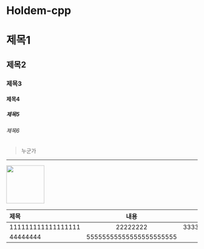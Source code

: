 # Holdem-cpp

# 제목1
## 제목2
### 제목3
#### 제목4
##### 제목5
###### 제목6

> 누군가

---

<img src="https://th.bing.com/th/id/R.7a864f07681f187fb572468bfc949977?rik=EyUQGBjtSbMjVw&riu=http%3a%2f%2fpngimg.com%2fuploads%2fgithub%2fgithub_PNG80.png&ehk=sCQlSHnb7Wc8WNPgOilokXbf8jL4g20yv7QFEFpl6ko%3d&risl=&pid=ImgRaw&r=0" width="100">


|제목|내용|설명|
|:-|:-:|-:|
|111111111111111111|22222222|333333333333333333|
|44444444|55555555555555555555555|666666|

